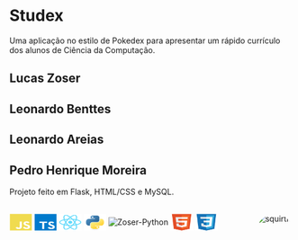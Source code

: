# Studex
Uma aplicação no estilo de Pokedex para apresentar um rápido currículo dos alunos de Ciência da Computação.  
## Lucas Zoser
## Leonardo Benttes
## Leonardo Areias
## Pedro Henrique Moreira

Projeto feito em Flask, HTML/CSS e MySQL.
<div style="display: inline_block"><br>
  <img align="center" alt="Zoser-Js" height="30" width="40" src="https://raw.githubusercontent.com/devicons/devicon/master/icons/javascript/javascript-plain.svg">
  <img align="center" alt="Zoser-Ts" height="30" width="40" src="https://raw.githubusercontent.com/devicons/devicon/master/icons/typescript/typescript-plain.svg">
  <img align="center" alt="Zoser-React" height="30" width="40" src="https://raw.githubusercontent.com/devicons/devicon/master/icons/react/react-original.svg">
  <img align="center" alt="Zoser-Python" height="30" width="40" src="https://raw.githubusercontent.com/devicons/devicon/master/icons/python/python-original.svg">
  <img align="center" alt="Zoser-Python" height="30" width="40" src="https://cdn.jsdelivr.net/gh/devicons/devicon/icons/mysql/mysql-original.svg">  
  <img align="center" alt="Zoser-HTML" height="30" width="40" src="https://raw.githubusercontent.com/devicons/devicon/master/icons/html5/html5-original.svg">
  <img align="center" alt="Zoser-CSS" height="30" width="40" src="https://raw.githubusercontent.com/devicons/devicon/master/icons/css3/css3-original.svg">
  <img align="right" alt="squirtle" height="100" style="border-radius:50px;"         src="https://cdn.discordapp.com/attachments/458313607244152852/1015345665318064188/animesher.com_squirtle-onigiri-riceball-1658740.gif">
</div>

